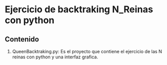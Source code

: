 # Ejercicio de backtraking N_Reinas con python 
## Contenido
1. QueenBacktraking.py: Es el proyecto que contiene el ejercicio de las N reinas con python y una interfaz grafica.
